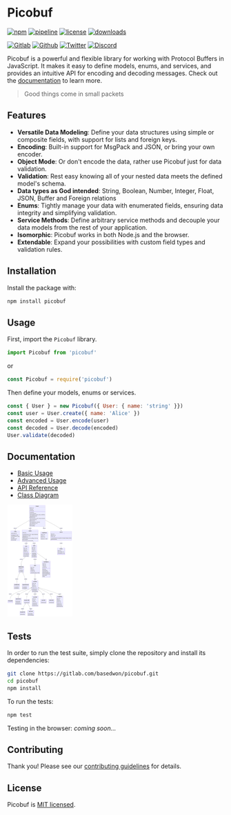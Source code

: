 # Picobuf

[![npm](https://img.shields.io/npm/v/picobuf?style=flat&logo=npm)](https://www.npmjs.com/package/picobuf)
[![pipeline](https://gitlab.com/basedwon/picobuf/badges/master/pipeline.svg)](https://gitlab.com/basedwon/picobuf/-/pipelines)
[![license](https://img.shields.io/npm/l/picobuf)](https://gitlab.com/basedwon/picobuf/-/blob/master/LICENSE)
[![downloads](https://img.shields.io/npm/dw/picobuf)](https://www.npmjs.com/package/picobuf) 

[![Gitlab](https://img.shields.io/badge/Gitlab%20-%20?logo=gitlab&color=%23383a40)](https://gitlab.com/basedwon/picobuf)
[![Github](https://img.shields.io/badge/Github%20-%20?logo=github&color=%23383a40)](https://github.com/basedwon/picobuf)
[![Twitter](https://img.shields.io/badge/@basdwon%20-%20?logo=twitter&color=%23383a40)](https://twitter.com/basdwon)
[![Discord](https://img.shields.io/badge/Basedwon%20-%20?logo=discord&color=%23383a40)](https://discordapp.com/users/basedwon)

Picobuf is a powerful and flexible library for working with Protocol Buffers in JavaScript. It makes it easy to define models, enums, and services, and provides an intuitive API for encoding and decoding messages. Check out the [documentation](#documentation) to learn more.

> Good things come in small packets

## Features

- **Versatile Data Modeling**: Define your data structures using simple or composite fields, with support for lists and foreign keys.
- **Encoding**: Built-in support for MsgPack and JSON, or bring your own encoder.
- **Object Mode**: Or don't encode the data, rather use Picobuf just for data validation.
- **Validation**: Rest easy knowing all of your nested data meets the defined model's schema.
- **Data types as God intended**: String, Boolean, Number, Integer, Float, JSON, Buffer and Foreign relations
- **Enums**: Tightly manage your data with enumerated fields, ensuring data integrity and simplifying validation.
- **Service Methods**: Define arbitrary service methods and decouple your data models from the rest of your application.
- **Isomorphic**: Picobuf works in both Node.js and the browser.
- **Extendable**: Expand your possibilities with custom field types and validation rules.

## Installation

Install the package with:

```bash
npm install picobuf
```

## Usage

First, import the `Picobuf` library.

```js
import Picobuf from 'picobuf'
```
or
```js
const Picobuf = require('picobuf')
```

Then define your models, enums or services.

```js
const { User } = new Picobuf({ User: { name: 'string' }})
const user = User.create({ name: 'Alice' })
const encoded = User.encode(user)
const decoded = User.decode(encoded)
User.validate(decoded)
```

## Documentation

- [Basic Usage](/docs/basic-usage.md)
- [Advanced Usage](/docs/advanced-usage.md)
- [API Reference](/docs/api.md)
- [Class Diagram](/docs/class-diagram.md)

<img src="/docs/class-diagram.png" alt="Picobuf class diagram" height="260" />

## Tests

In order to run the test suite, simply clone the repository and install its dependencies:

```bash
git clone https://gitlab.com/basedwon/picobuf.git
cd picobuf
npm install
```

To run the tests:

```bash
npm test
```

Testing in the browser: *coming soon...*

## Contributing

Thank you! Please see our [contributing guidelines](/docs/contributing.md) for details.

## License

Picobuf is [MIT licensed](https://gitlab.com/basedwon/picobuf/-/blob/master/LICENSE).
